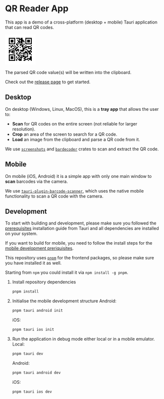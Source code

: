# QR Reader App

This app is a demo of a cross-platform (desktop + mobile) Tauri application that can read QR codes.

![demo image](./demo.png)

The parsed QR code value(s) will be written into the clipboard.

Check out the [release page](https://github.com/crabnebula-dev/qr-reader-demo/releases) to get started.

## Desktop

On desktop (Windows, Linux, MacOS), this is a **tray app** that allows the user to:

- **Scan** for QR codes on the entire screen (not reliable for larger resolution).
- **Crop** an area of the screen to search for a QR code.
- **Load** an image from the clipboard and parse a QR code from it.

We use [`screenshots`](https://github.com/nashaofu/xcap) and
[`bardecoder`](https://github.com/piderman314/bardecoder) crates
to scan and extract the QR code.

## Mobile

On mobile (iOS, Android) it is a simple app with only
one main window to **scan** barcodes via the camera.

We use [`tauri-plugin-barcode-scanner`](https://beta.tauri.app/features/barcode-scanner/),
which uses the native mobile functionality to scan a
QR code with the camera.

## Development

To start with building and development, please make sure you
followed the [prerequisites](https://beta.tauri.app/guides/prerequisites/)
installation guide from Tauri and all dependencies are
installed on your system.

If you want to build for mobile, you need to follow the install
steps for the
[mobile development preriquisites](https://beta.tauri.app/guides/prerequisites/#configure-for-mobile-targets).

This repository uses [`pnpm`](https://pnpm.io/) for the frontend packages,
so please make sure you have installed it as well.

Starting from `npm` you could install it via `npm install -g pnpm`.

1. Install repository dependencies
    ```sh
    pnpm install
    ```
2. Initialise the mobile development structure
    Android:
    ```sh
    pnpm tauri android init
    ```
    iOS:
    ```sh
    pnpm tauri ios init
    ```
3. Run the application in debug mode either local or in a mobile emulator.
    Local:
    ```sh
    pnpm tauri dev
    ```
    Android:
    ```sh
    pnpm tauri android dev
    ```
    iOS:

    ```sh
    pnpm tauri ios dev
    ```


